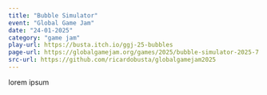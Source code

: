 ```yaml
---
title: "Bubble Simulator"
event: "Global Game Jam"
date: "24-01-2025"
category: "game jam"
play-url: https://busta.itch.io/ggj-25-bubbles
page-url: https://globalgamejam.org/games/2025/bubble-simulator-2025-7
src-url: https://github.com/ricardobusta/globalgamejam2025
---
```

lorem ipsum 